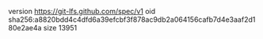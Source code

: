 version https://git-lfs.github.com/spec/v1
oid sha256:a8820bdd4c4dfd6a39efcbf3f878ac9db2a064156cafb7d4e3aaf2d180e2ae4a
size 13951
